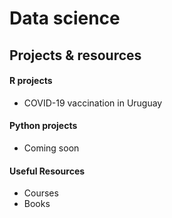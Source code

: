 # Data science
## Projects & resources
#### R projects
* COVID-19 vaccination in Uruguay
#### Python projects
* Coming soon
#### Useful Resources
* Courses
* Books



